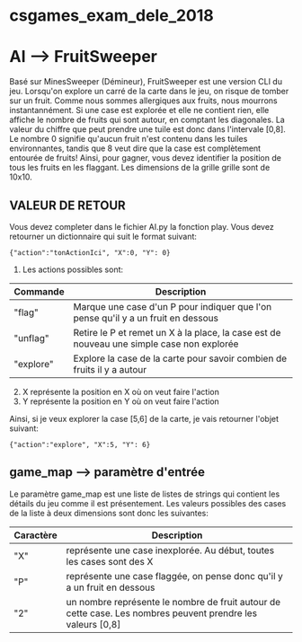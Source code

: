 # csgames_exam_dele_2018

# AI --> FruitSweeper

Basé sur MinesSweeper (Démineur), FruitSweeper est une version CLI du jeu. Lorsqu'on explore un carré
de la carte dans le jeu, on risque de tomber sur un fruit. Comme nous sommes allergiques
aux fruits, nous mourrons instantannément. Si une case est explorée et elle ne contient rien, elle
affiche le nombre de fruits qui sont autour, en comptant les diagonales. La valeur du chiffre que
peut prendre une tuile est donc dans l'intervale [0,8]. Le nombre 0 signifie qu'aucun fruit n'est
contenu dans les tuiles environnantes, tandis que 8 veut dire que la case est complètement entourée
de fruits! Ainsi, pour gagner, vous devez identifier la position de tous les fruits en les flaggant.
Les dimensions de la grille grille sont de 10x10.

##  VALEUR DE RETOUR

Vous devez completer dans le fichier AI.py la fonction play. Vous devez retourner un dictionnaire
qui suit le format suivant:

	{"action":"tonActionIci", "X":0, "Y": 0}

1. Les actions possibles sont:

| Commande     | Description                                                                               |
| ------------ | ----------------------------------------------------------------------------------------- |
| "flag"       | Marque une case d'un P pour indiquer que l'on pense qu'il y a un fruit en dessous         |
| "unflag"     | Retire le P et remet un X à la place, la case est de nouveau une simple case non explorée |
| "explore"    | Explore la case de la carte pour savoir combien de fruits il y a autour                   |
	

2. X représente la position en X où on veut faire l'action
3. Y représente la position en Y où on veut faire l'action

Ainsi, si je veux explorer la case [5,6] de la carte, je vais retourner l'objet suivant:

	{"action":"explore", "X":5, "Y": 6}

## game_map --> paramètre d'entrée

Le paramètre game_map est une liste de listes de strings qui contient les détails du jeu
comme il est présentement. Les valeurs possibles des cases de la liste à deux dimensions
sont donc les suivantes:

| Caractère | Description                                                                                                 |
| --------- | ----------------------------------------------------------------------------------------------------------- |
| "X"       | représente une case inexplorée. Au début, toutes les cases sont des X                                       |
| "P"       | représente une case flaggée, on pense donc qu'il y a un fruit en dessous                                    |
| "2"       | un nombre représente le nombre de fruit autour de cette case. Les nombres peuvent prendre les valeurs [0,8] |
		
